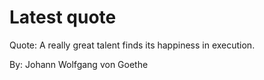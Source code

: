 # Latest quote 

Quote: A really great talent finds its happiness in execution. 

By: Johann Wolfgang von Goethe